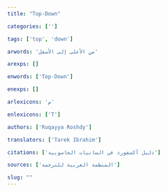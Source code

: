 ```yaml
---
title: "Top-Down"

categories: ['']

tags: ['top', 'down']

arwords: 'من اﻷعلى إلى اﻷسفل'

arexps: []

enwords: ['Top-Down']

enexps: []

arlexicons: 'م'

enlexicons: ['T']

authors: ['Ruqayya Roshdy']

translators: ['Tarek Ibrahim']

citations: ['دليل أكسفورد في السانيات الحاسوبية']

sources: ['المنظمة العربية للترجمة']

slug: ""
---
```

